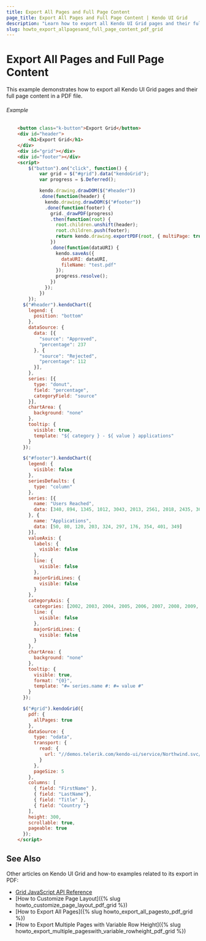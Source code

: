 ```yaml
---
title: Export All Pages and Full Page Content
page_title: Export All Pages and Full Page Content | Kendo UI Grid
description: "Learn how to export all Kendo UI Grid pages and their full data and visual content."
slug: howto_export_allpagesand_full_page_content_pdf_grid
---
```


# Export All Pages and Full Page Content

This example demonstrates how to export all Kendo UI Grid pages and their full page content in a PDF file.

###### Example

```html
    <button class="k-button">Export Grid</button>
    <div id="header">
		<h1>Export Grid</h1>
    </div>
    <div id="grid"></div>
    <div id="footer"></div>
    <script>
		$("button").on("click", function() {
			var grid = $("#grid").data("kendoGrid");
			var progress = $.Deferred();

			kendo.drawing.drawDOM($("#header"))
			.done(function(header) {
			  kendo.drawing.drawDOM($("#footer"))
			  .done(function(footer) {
				grid._drawPDF(progress)
				.then(function(root) {
				  root.children.unshift(header);
				  root.children.push(footer);
				  return kendo.drawing.exportPDF(root, { multiPage: true });
				})
				.done(function(dataURI) {
				  kendo.saveAs({
					dataURI: dataURI,
					fileName: "test.pdf"
				  });
				  progress.resolve();
				})
			  });
			})
		});
      $("#header").kendoChart({
        legend: {
          position: "bottom"
        },
        dataSource: {
          data: [{
            "source": "Approved",
            "percentage": 237
          }, {
            "source": "Rejected",
            "percentage": 112
          }],
        },
        series: [{
          type: "donut",
          field: "percentage",
          categoryField: "source"
        }],
        chartArea: {
          background: "none"
        },
        tooltip: {
          visible: true,
          template: "${ category } - ${ value } applications"
        }
      });

      $("#footer").kendoChart({
        legend: {
          visible: false
        },
        seriesDefaults: {
          type: "column"
        },
        series: [{
          name: "Users Reached",
          data: [340, 894, 1345, 1012, 3043, 2013, 2561, 2018, 2435, 3012]
        }, {
          name: "Applications",
          data: [50, 80, 120, 203, 324, 297, 176, 354, 401, 349]
        }],
        valueAxis: {
          labels: {
            visible: false
          },
          line: {
            visible: false
          },
          majorGridLines: {
            visible: false
          }
        },
        categoryAxis: {
          categories: [2002, 2003, 2004, 2005, 2006, 2007, 2008, 2009, 2010, 2011],
          line: {
            visible: false
          },
          majorGridLines: {
            visible: false
          }
        },
        chartArea: {
          background: "none"
        },
        tooltip: {
          visible: true,
          format: "{0}",
          template: "#= series.name #: #= value #"
        }
      });

      $("#grid").kendoGrid({
        pdf: {
          allPages: true
        },
        dataSource: {
          type: "odata",
          transport: {
            read: {
              url: "//demos.telerik.com/kendo-ui/service/Northwind.svc/Employees",
            }
          },
          pageSize: 5
        },
        columns: [
          { field: "FirstName" },
          { field: "LastName"},
          { field: "Title" },
          { field: "Country "}
        ],
        height: 300,
        scrollable: true,
        pageable: true
      });
    </script>
```

## See Also

Other articles on Kendo UI Grid and how-to examples related to its export in PDF:

* [Grid JavaScript API Reference](/api/javascript/ui/grid)
* [How to Customize Page Layout]({% slug howto_customize_page_layout_pdf_grid %})
* [How to Export All Pages]({% slug howto_export_all_pagesto_pdf_grid %})
* [How to Export Multiple Pages with Variable Row Height]({% slug howto_export_multiple_pageswith_variable_rowheight_pdf_grid %})
